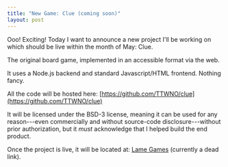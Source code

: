 ```yaml
---
title: "New Game: Clue (coming soon)"
layout: post
---
```


Ooo! Exciting!
Today I want to announce a new project I'll be working on which should be live within the month of May:
Clue.

The original board game, implemented in an accessible format via the web.

It uses a Node.js backend and standard Javascript/HTML frontend.
Nothing fancy.

All the code will be hosted here: [https://github.com/TTWNO/clue](https://github.com/TTWNO/clue)

It will be licensed under the BSD-3 license, meaning it can be used for any reason---even commercially and without source-code disclosure---without prior authorization, but it *must* acknowledge that I helped build the end product.

Once the project is live, it will be located at: [Lame Games]() (currently a dead link).

